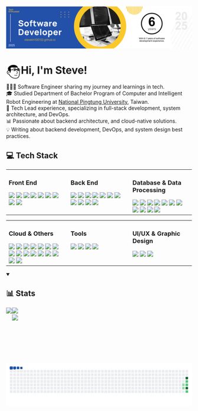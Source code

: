 ![](/assets/images/header.png)

<h1>
  <img src="./assets/images/steve-avatar.png" width="40" align="left">
  <span style="">Hi, I'm Steve!<br /></span>
</h1>

👨🏻‍💻 Software Engineer sharing my journey and learnings in tech. <br />
🎓 Studied Department of Bachelor Program of Computer and Intelligent Robot Engineering at [National Pingtung University](https://www.nptu.edu.tw/), Taiwan. <br />
🚀 Tech Lead experience, specializing in full-stack development, system architecture, and DevOps. <br />
📊 Passionate about backend architecture, and cloud-native solutions. <br />
💡 Writing about backend development, DevOps, and system design best practices. <br />

<!-- <p align="left">
  <img src="https://komarev.com/ghpvc/?username=stevelin100132&label=Profile%20views&color=0e75b6&style=flat" alt="stevelin100132" />
</p> -->

## 💻 Tech Stack

<table>
  <tr>
    <td valign="top" width="33%">
      <h3>Front End</h3>
      <img src="https://img.shields.io/badge/-HTML5-E34F26?style=flat&logo=html5&logoColor=white" />
      <img src="https://img.shields.io/badge/-CSS3-1572B6?style=flat&logo=css3&logoColor=white" />
      <img src="https://img.shields.io/badge/-Tailwind%20CSS-06B6D4?style=flat&logo=tailwindcss&logoColor=white" />
      <img src="https://img.shields.io/badge/-JavaScript-F7DF1E?style=flat&logo=javascript&logoColor=white" />
      <img src="https://img.shields.io/badge/-TypeScript-3178C6?style=flat&logo=typescript&logoColor=white" />
      <img src="https://img.shields.io/badge/-jQuery-0769AD?style=flat&logo=jquery&logoColor=white" />
      <img src="https://img.shields.io/badge/-Angular-DE0A39?style=flat&logo=angular&logoColor=white" />
      <img src="https://img.shields.io/badge/-Ng%20Zorro-0170FE?style=flat&logo=antdesign&logoColor=white" />
      <img src="https://img.shields.io/badge/-Apached%20ECharts-AA344D?style=flat&logo=apacheecharts&logoColor=white" />
    </td>
    <td valign="top" width="33%">
      <h3>Back End</h3>
      <img src="https://img.shields.io/badge/-Node.js-339933?style=flat&logo=nodedotjs&logoColor=white" />
      <img src="https://img.shields.io/badge/-Nodemon-76D04B?style=flat&logo=nodemon&logoColor=white" />
      <img src="https://img.shields.io/badge/-Express-000000?style=flat&logo=express&logoColor=white" />
      <img src="https://img.shields.io/badge/-LoopBack-3F5DFF?style=flat&logo=loopback&logoColor=white" />
      <img src="https://img.shields.io/badge/-NestJS-E0234E?style=flat&logo=nestjs&logoColor=white" />
      <img src="https://img.shields.io/badge/-Swagger-85EA2D?style=flat&logo=swagger&logoColor=white"/>
      <img src="https://img.shields.io/badge/-Electron-47848F?style=flat&logo=electron&logoColor=white" />
      <img src="https://img.shields.io/badge/-Mocha-8D6748?style=flat&logo=mocha&logoColor=white" />
      <img src="https://img.shields.io/badge/-Jasmine-8A4182?style=flat&logo=jasmine&logoColor=white" />
      <img src="https://img.shields.io/badge/-Playwright-2EAD33?style=flat&logo=playwright&logoColor=white" />
      <img src="https://img.shields.io/badge/-Apache JMeter-D22128?style=flat&logo=apachejmeter&logoColor=white"/>
    </td>
    <td valign="top" width="33%">
      <h3>Database & Data Processing</h3>
      <img src="https://img.shields.io/badge/-PostgreSQL-4169E1?style=flat&logo=postgresql&logoColor=white" />
      <img src="https://img.shields.io/badge/-MySQL-4479A1?style=flat&logo=mysql&logoColor=white" />
      <img src="https://img.shields.io/badge/-MariaDB-003545?style=flat&logo=mariadb&logoColor=white" />
      <img src="https://img.shields.io/badge/-Redis-DC382D?style=flat&logo=redis&logoColor=white" />
      <img src="https://img.shields.io/badge/-Elasticsearch-2DBED4?style=flat&logo=elasticsearch&logoColor=white" />
      <img src="https://img.shields.io/badge/-OpenSearch-005EB8?style=flat&logo=opensearch&logoColor=white" />
      <img src="https://img.shields.io/badge/-MinIO-C72E49?style=flat&logo=minio&logoColor=white" />
      <img src="https://img.shields.io/badge/-Apache%20Kafka-231F20?style=flat&logo=apachekafka&logoColor=white" />
      <img src="https://img.shields.io/badge/-MQTT-660066?style=flat&logo=mqtt&logoColor=white" />
      <img src="https://img.shields.io/badge/-Apache%20NiFi-6F8A95?style=flat&logo=apachenifi&logoColor=white" />
      <img src="https://img.shields.io/badge/-Apache%20Airflow-017CEE?style=flat&logo=apacheairflow&logoColor=white" />
    </td>
  </tr>
</table>

<table>
  <tr>
    <td valign="top" width="33%">
      <h3>Cloud & Others</h3>
      <img src="https://img.shields.io/badge/-Git-F05032?style=flat&logo=git&logoColor=white" />
      <img src="https://img.shields.io/badge/-GitLab-FC6D26?style=flat&logo=gitlab&logoColor=white" />
      <img src="https://img.shields.io/badge/-NGINX-009639?style=flat&logo=nginx&logoColor=white" />
      <img src="https://img.shields.io/badge/-Nginx%20Proxy%20Manager-F15833?style=flat&logo=nginxproxymanager&logoColor=white" />
      <img src="https://img.shields.io/badge/-ArgoCD-EF7B4D?style=flat&logo=argo&logoColor=white" />
      <img src="https://img.shields.io/badge/-Docker-2496ED?style=flat&logo=docker&logoColor=white" />
      <img src="https://img.shields.io/badge/-Harbor-60B932?style=flat&logo=harbor&logoColor=white" />
      <img src="https://img.shields.io/badge/-Kubernetes-326CE5?style=flat&logo=kubernetes&logoColor=white" />
      <img src="https://img.shields.io/badge/-Prometheus-E6522C?style=flat&logo=prometheus&logoColor=white" />
      <img src="https://img.shields.io/badge/-Grafana-F46800?style=flat&logo=grafana&logoColor=white" />
      <img src="https://img.shields.io/badge/-Loki-F46800?style=flat&logo=loki&logoColor=white" />
      <img src="https://img.shields.io/badge/-Opsgenie-172B4D?style=flat&logo=opsgenie&logoColor=white" />
      <img src="https://img.shields.io/badge/-Matomo-3152A0?style=flat&logo=matomo&logoColor=white" />
      <img src="https://img.shields.io/badge/-Vault-FFEC6E?style=flat&logo=vault&logoColor=white" />
      <img src="https://img.shields.io/badge/-SonarLint-CB2029?style=flat&logo=sonarlint&logoColor=white"/>
      <img src="https://img.shields.io/badge/-SonarQube-4E9BCD?style=flat&logo=sonarqube&logoColor=white"/>
    </td>
    <td valign="top" width="33%">
      <h3>Tools</h3>
      <img src="https://img.shields.io/badge/-Visual%20Studio%20Code-007ACC?style=flat&logo=visualstudiocode&logoColor=white"/>
      <img src="https://img.shields.io/badge/-Postman-FF6C37?style=flat&logo=postman&logoColor=white" />
      <img src="https://img.shields.io/badge/-Jira-0052CC?style=flat&logo=jira&logoColor=white" />
      <img src="https://img.shields.io/badge/-Confluence-172B4D?style=flat&logo=confluence&logoColor=white" />
    </td>
    <td valign="top" width="33%">
      <h3>UI/UX & Graphic Design</h3>
      <img src="https://img.shields.io/badge/-Figma-F24E1E?style=flat&logo=figma&logoColor=white" />
      <img src="https://img.shields.io/badge/-Adobe%20Photoshop-31A8FF?style=flat&logo=adobephotoshop&logoColor=white" />
      <img src="https://img.shields.io/badge/-Adobe%20Illustrator-FF9A00?style=flat&logo=adobeillustrator&logoColor=white" />
    </td>
  </tr>
</table>

<details open> 
  <summary><h2>📊 Stats</h2></summary>
  
  <img align="left" height="150px" src="https://github-readme-stats.vercel.app/api?username=stevelin100132&show_icons=true&locale=en" />

  <img height="150px" src="https://github-readme-stats.vercel.app/api/top-langs?username=stevelin100132&show_icons=true&locale=en&layout=compact" />

  <br />
  
  <img src="https://github-readme-activity-graph.vercel.app/graph?username=SteveLin100132&bg_color=FCFCFC&color=2350A9&line=2350A9&point=FBC829&radius=10&hide_border=false&hide_title=true&height=300" />

  ![snake gif](https://raw.githubusercontent.com/SteveLin100132/SteveLin100132/refs/heads/output/github-snake.svg%20dist/snake.gif)
</details>


